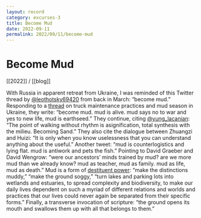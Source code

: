 ```yaml
---
layout: record
category: excurses-3
title: Become Mud
date: 2022-09-11
permalink: 2022/09/11/become-mud
---
```


# Become Mud

[[2022]] / [[blog]]

With Russia in apparent retreat from Ukraine, I was reminded of this Twitter thread by [@leothotsky69420](https://twitter.com/leothotsky69420/status/1499188138970947591) from back in March: “become mud.” Responding to a [thread](https://twitter.com/TrentTelenko/status/1499164245250002944) on truck maintenance practices and mud season in Ukraine, they write: “become mud. mud is alive. mud says no to war and yes to new life, mud is earthseed.” They continue, citing [@yung_lacanian](https://twitter.com/yung_lacanian/status/1454558693891223558): “The point of walking without rhythm is asignification, total synthesis with the milieu. Becoming Sand.” They also cite the dialogue between Zhuangzi and Huizi: “It is only when you know uselessness that you can understand anything about the useful.” Another tweet: “mud is counterlogistics and lying flat. mud is antiwork and pets the fish.” Pointing to David Graeber and David Wengrow: “were our ancestors’ minds trained by mud? are we more mud than we already know? mud as teacher, mud as family. mud as life, mud as death.” Mud is a form of [destituent power](https://www.anarchistfederation.net/anonymous-revolution-destituent-power/): “make the distinctions muddy,” “make the ground soggy,” “turn lakes and parking lots into wetlands and estuaries, to spread complexity and biodiversity, to make our daily lives dependent on such a myriad of different relations and worlds and practices that our lives could never again be separated from their specific forms.” Finally, a transverse invocation of scripture: “the ground opens its mouth and swallows them up with all that belongs to them.”
